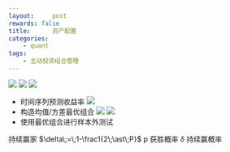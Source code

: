```yaml
---
layout:     post
rewards: false
title:      资产配置
categories:
    - quant
tags:
    - 主动投资组合管理
---
```

![](https://ws4.sinaimg.cn/large/006tNbRwgy1fuo3bcyqf5j31jc0hs7az.jpg)
![](https://ws2.sinaimg.cn/large/006tNbRwgy1fuo3kzbp5nj31ia11cnc6.jpg)
![](https://ws2.sinaimg.cn/large/006tNbRwgy1fuo3qexvghj31ge0uewmb.jpg)

- 时间序列预测收益率
![](https://ws3.sinaimg.cn/large/006tNbRwgy1fuo42937ukj31iq0ge0xm.jpg)
- 构造均值/方差最优组合
![](https://ws3.sinaimg.cn/large/006tNbRwgy1fuob8kehwbj31j60bkjup.jpg)
![](https://ws4.sinaimg.cn/large/006tNbRwgy1fuob9dusedj31i4194qgo.jpg)
- 使用最优组合进行样本外测试

持续赢家
$\delta\;=\;1-\frac1{2\;\ast\;P}$
p 获胜概率 $\delta$ 持续赢概率